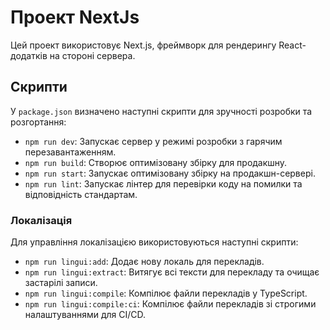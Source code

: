 # Проект NextJs

Цей проект використовує Next.js, фреймворк для рендерингу React-додатків на стороні сервера.

## Скрипти

У `package.json` визначено наступні скрипти для зручності розробки та розгортання:

- `npm run dev`: Запускає сервер у режимі розробки з гарячим перезавантаженням.
- `npm run build`: Створює оптимізовану збірку для продакшну.
- `npm run start`: Запускає оптимізовану збірку на продакшн-сервері.
- `npm run lint`: Запускає лінтер для перевірки коду на помилки та відповідність стандартам.

### Локалізація

Для управління локалізацією використовуються наступні скрипти:

- `npm run lingui:add`: Додає нову локаль для перекладів.
- `npm run lingui:extract`: Витягує всі тексти для перекладу та очищає застарілі записи.
- `npm run lingui:compile`: Компілює файли перекладів у TypeScript.
- `npm run lingui:compile:ci`: Компілює файли перекладів зі строгими налаштуваннями для CI/CD.
